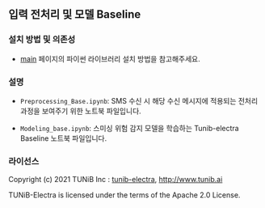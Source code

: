 ## 입력 전처리 및 모델 Baseline

### 설치 방법 및 의존성

- [main](https://github.com/IamJunhaHwang/Anti-S) 페이지의 파이썬 라이브러리 설치 방법을 참고해주세요.

### 설명

- `Preprocessing_Base.ipynb`: SMS 수신 시 해당 수신 메시지에 적용되는 전처리 과정을 보여주기 위한 노트북 파일입니다.

- `Modeling_base.ipynb`: 스미싱 위험 감지 모델을 학습하는 Tunib-electra Baseline 노트북 파일입니다.

### 라이선스 

Copyright (c) 2021 TUNiB Inc : [tunib-electra](https://github.com/tunib-ai/tunib-electra), http://www.tunib.ai

TUNiB-Electra is licensed under the terms of the Apache 2.0 License.
